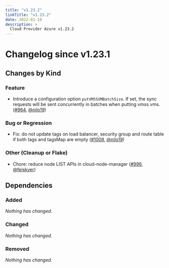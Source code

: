 ```yaml
---
title: "v1.23.2"
linkTitle: "v1.23.2"
date: 2022-01-10
description: >
  Cloud Provider Azure v1.23.2
---
```

# Changelog since v1.23.1

## Changes by Kind

### Feature

- Introduce a configuration option `putVMSSVMBatchSize`. If set, the sync requests will be sent concurrently in batches when putting vmss vms. ([#964](https://github.com/kubernetes-sigs/cloud-provider-azure/pull/964), [@nilo19](https://github.com/nilo19))

### Bug or Regression

- Fix: do not update tags on load balancer, security group and route table if both tags and tagsMap are empty ([#1008](https://github.com/kubernetes-sigs/cloud-provider-azure/pull/1008), [@nilo19](https://github.com/nilo19))

### Other (Cleanup or Flake)

- Chore: reduce node LIST APIs in cloud-node-manager ([#996](https://github.com/kubernetes-sigs/cloud-provider-azure/pull/996), [@feiskyer](https://github.com/feiskyer))

## Dependencies

### Added
_Nothing has changed._

### Changed
_Nothing has changed._

### Removed
_Nothing has changed._
